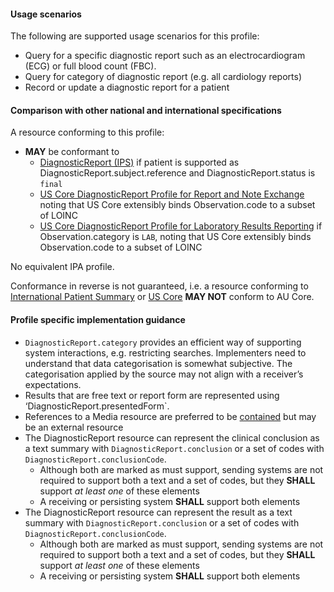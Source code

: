 #### Usage scenarios

The following are supported usage scenarios for this profile:

- Query for a specific diagnostic report such as an electrocardiogram (ECG) or full blood count (FBC).
- Query for category of diagnostic report (e.g. all cardiology reports)
- Record or update a diagnostic report for a patient

#### Comparison with other national and international specifications

A resource conforming to this profile:
- **MAY** be conformant to
    - [DiagnosticReport (IPS)](http://hl7.org/fhir/uv/ips/StructureDefinition/DiagnosticReport-uv-ips) if patient is supported as DiagnosticReport.subject.reference and DiagnosticReport.status is `final`
    - [US Core DiagnosticReport Profile for Report and Note Exchange](http://hl7.org/fhir/us/core/StructureDefinition/us-core-diagnosticreport-note) noting that US Core extensibly binds Observation.code to a subset of LOINC
    - [US Core DiagnosticReport Profile for Laboratory Results Reporting](http://hl7.org/fhir/us/core/StructureDefinition/us-core-diagnosticreport-lab) if Observation.category is `LAB`, noting that US Core extensibly binds Observation.code to a subset of LOINC

No equivalent IPA profile.

Conformance in reverse is not guaranteed, i.e. a resource conforming to [International Patient Summary](http://build.fhir.org/ig/HL7/fhir-ips) or [US Core](http://hl7.org/fhir/us/core) **MAY NOT** conform to AU Core.


#### Profile specific implementation guidance
- `DiagnosticReport.category` provides an efficient way of supporting system interactions, e.g. restricting searches. Implementers need to understand that data categorisation is somewhat subjective. The categorisation applied by the source may not align with a receiver’s expectations.
- Results that are free text or report form are represented using ‘DiagnosticReport.presentedForm`.
- References to a Media resource are preferred to be [contained](http://hl7.org/fhir/R4/references.html#contained) but may be an external resource
- The DiagnosticReport resource can represent the clinical conclusion as a text summary with `DiagnosticReport.conclusion` or a set of codes with `DiagnosticReport.conclusionCode`.
  - Although both are marked as must support, sending systems are not required to support both a text and a set of codes, but they **SHALL** support *at least one* of these elements
  - A receiving or persisting system **SHALL** support both elements
- The DiagnosticReport resource can represent the result as a text summary with `DiagnosticReport.conclusion` or a set of codes with `DiagnosticReport.conclusionCode`.
  - Although both are marked as must support, sending systems are not required to support both a text and a set of codes, but they **SHALL** support *at least one* of these elements
  - A receiving or persisting system **SHALL** support both elements


